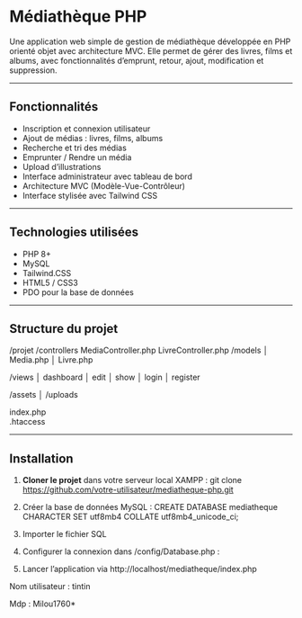 # Médiathèque PHP

Une application web simple de gestion de médiathèque développée en PHP orienté objet avec architecture MVC. Elle permet de gérer des livres, films et albums, avec fonctionnalités d’emprunt, retour, ajout, modification et suppression.

---

##  Fonctionnalités

-  Inscription et connexion utilisateur
-  Ajout de médias : livres, films, albums
-  Recherche et tri des médias
-  Emprunter / Rendre un média
-  Upload d’illustrations
-  Interface administrateur avec tableau de bord
-  Architecture MVC (Modèle-Vue-Contrôleur)
-  Interface stylisée avec Tailwind CSS

---

##  Technologies utilisées

- PHP 8+
- MySQL 
- Tailwind.CSS 
- HTML5 / CSS3
- PDO pour la base de données

---

##  Structure du projet

/projet
/controllers
    MediaController.php
    LivreController.php
/models
│ Media.php
│ Livre.php

/views
│ dashboard
│ edit
│ show
│ login
│ register

/assets
│   /uploads

index.php       
.htaccess       



---

##  Installation

1. **Cloner le projet** dans votre serveur local XAMPP :
   git clone https://github.com/votre-utilisateur/mediatheque-php.git

2. Créer la base de données MySQL :
   CREATE DATABASE mediatheque CHARACTER SET utf8mb4 COLLATE utf8mb4_unicode_ci;

3. Importer le fichier SQL
4. Configurer la connexion dans /config/Database.php :
5. Lancer l’application via http://localhost/mediatheque/index.php

Nom utilisateur : tintin

Mdp : Milou1760*
